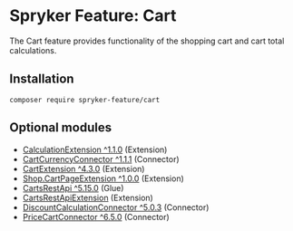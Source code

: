 # Spryker Feature: Cart

The Cart feature provides functionality of the shopping cart and cart total calculations.

## Installation

```
composer require spryker-feature/cart
```

## Optional modules
- [CalculationExtension ^1.1.0](https://github.com/spryker/calculation-extension) (Extension)
- [CartCurrencyConnector ^1.1.1](https://github.com/spryker/cart-currency-connector) (Connector)
- [CartExtension ^4.3.0](https://github.com/spryker/cart-extension) (Extension)
- [Shop.CartPageExtension ^1.0.0](https://github.com/spryker-shop/cart-page-extension) (Extension)
- [CartsRestApi ^5.15.0](https://github.com/spryker/carts-rest-api) (Glue)
- [CartsRestApiExtension](https://github.com/spryker/carts-rest-api-extension) (Extension)
- [DiscountCalculationConnector ^5.0.3](https://github.com/spryker/discount-calculation-connector) (Connector)
- [PriceCartConnector ^6.5.0](https://github.com/spryker/price-cart-connector) (Connector)
